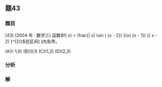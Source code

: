 ## 题43
### 题目
[43] (2004 年 · 数学三) 函数$f( x)  = \frac{| x| \sin ( {x - 2}) }{x( {x - 1}) {( x - 2) }^{2}}$在区间(   )内有界。

(A)(-1,0) (B)(0,1) (C)(1,2) (D)(2,3)
### 分析

### 解